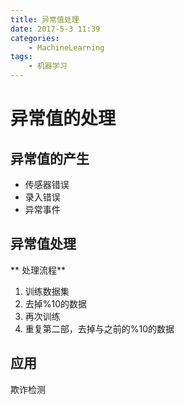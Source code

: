 ```yaml
---
title: 异常值处理
date: 2017-5-3 11:39
categories:
	- MachineLearning
tags:
	- 机器学习
---
```



# 异常值的处理



## 异常值的产生

* 传感器错误
* 录入错误
* 异常事件

## 异常值处理

** 处理流程**

1. 训练数据集
2. 去掉%10的数据
3. 再次训练
4. 重复第二部，去掉与之前的%10的数据

## 应用

欺诈检测

